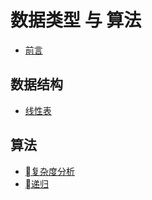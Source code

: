 # 数据类型 与 算法

* [前言](./前言.md)

## 数据结构

* [线性表](./数据类型/线性表.md)

## 算法

* [复杂度分析](./算法/复杂度分析.md)
* [递归](./算法/递归.md)